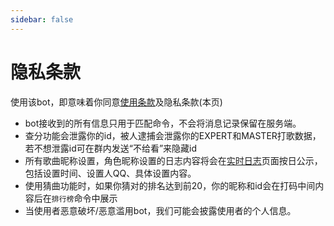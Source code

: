```yaml
---
sidebar: false
---
```

# 隐私条款

使用该bot，即意味着你同意[使用条款](/licence/)及隐私条款(本页)

- bot接收到的所有信息只用于匹配命令，不会将消息记录保留在服务端。
- 查分功能会泄露你的id，被人逮捕会泄露你的EXPERT和MASTER打歌数据，若不想泄露id可在群内发送“不给看”来隐藏id
- 所有歌曲昵称设置，角色昵称设置的日志内容将会在[实时日志](/dailylog/)页面按日公示，包括设置时间、设置人QQ、具体设置内容。
- 使用猜曲功能时，如果你猜对的排名达到前20，你的昵称和id会在打码中间内容后在`排行榜`命令中展示
- 当使用者恶意破坏/恶意滥用bot，我们可能会披露使用者的个人信息。
